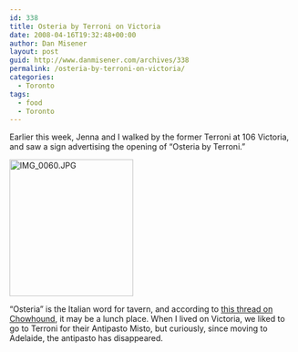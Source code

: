 ```yaml
---
id: 338
title: Osteria by Terroni on Victoria
date: 2008-04-16T19:32:48+00:00
author: Dan Misener
layout: post
guid: http://www.danmisener.com/archives/338
permalink: /osteria-by-terroni-on-victoria/
categories:
  - Toronto
tags:
  - food
  - Toronto
---
```

Earlier this week, Jenna and I walked by the former Terroni at 106 Victoria, and saw a sign advertising the opening of &#8220;Osteria by Terroni.&#8221;

[<img src="http://farm3.static.flickr.com/2243/2419198445_dbc3c55530_m.jpg" height="240" width="217" alt="IMG_0060.JPG" />](http://www.flickr.com/photos/20565074@N00/2419198445/)

&#8220;Osteria&#8221; is the Italian word for tavern, and according to [this thread on Chowhound](http://www.chowhound.com/topics/470716#3285856), it may be a lunch place. When I lived on Victoria, we liked to go to Terroni for their Antipasto Misto, but curiously, since moving to Adelaide, the antipasto has disappeared.